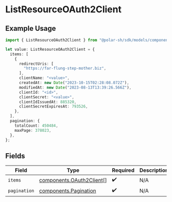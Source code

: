 # ListResourceOAuth2Client

## Example Usage

```typescript
import { ListResourceOAuth2Client } from "@polar-sh/sdk/models/components/listresourceoauth2client.js";

let value: ListResourceOAuth2Client = {
  items: [
    {
      redirectUris: [
        "https://far-flung-step-mother.biz",
      ],
      clientName: "<value>",
      createdAt: new Date("2023-10-15T02:28:08.072Z"),
      modifiedAt: new Date("2023-08-13T13:39:26.566Z"),
      clientId: "<id>",
      clientSecret: "<value>",
      clientIdIssuedAt: 885320,
      clientSecretExpiresAt: 793526,
    },
  ],
  pagination: {
    totalCount: 450484,
    maxPage: 378023,
  },
};
```

## Fields

| Field                                                                | Type                                                                 | Required                                                             | Description                                                          |
| -------------------------------------------------------------------- | -------------------------------------------------------------------- | -------------------------------------------------------------------- | -------------------------------------------------------------------- |
| `items`                                                              | [components.OAuth2Client](../../models/components/oauth2client.md)[] | :heavy_check_mark:                                                   | N/A                                                                  |
| `pagination`                                                         | [components.Pagination](../../models/components/pagination.md)       | :heavy_check_mark:                                                   | N/A                                                                  |